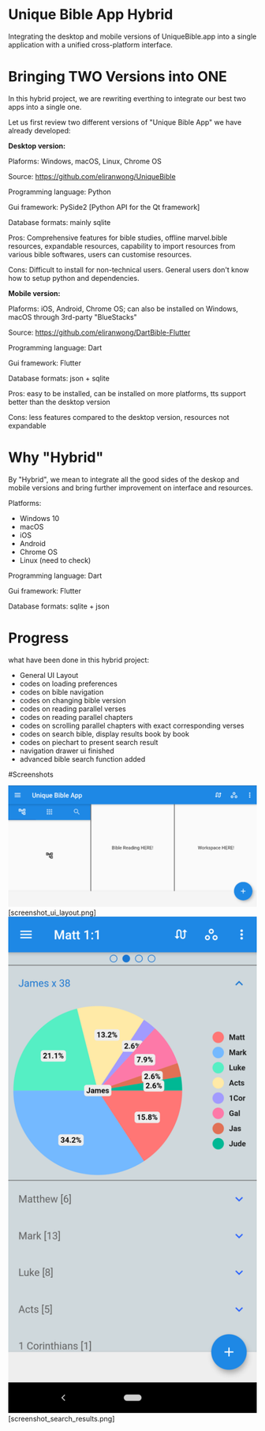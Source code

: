 # Unique Bible App Hybrid
Integrating the desktop and mobile versions of UniqueBible.app into a single application with a unified cross-platform interface.

# Bringing TWO Versions into ONE

In this hybrid project, we are rewriting everthing to integrate our best two apps into a single one.

Let us first review two different versions of "Unique Bible App" we have already developed:

<b>Desktop version:</b>

Plaforms: Windows, macOS, Linux, Chrome OS

Source: https://github.com/eliranwong/UniqueBible

Programming language: Python

Gui framework: PySide2 [Python API for the Qt framework]

Database formats: mainly sqlite

Pros: Comprehensive features for bible studies, offline marvel.bible resources, expandable resources, capability to import resources from various bible softwares, users can customise resources.

Cons: Difficult to install for non-technical users.  General users don't know how to setup python and dependencies.

<b>Mobile version:</b>

Plaforms: iOS, Android, Chrome OS; can also be installed on Windows, macOS through 3rd-party "BlueStacks"

Source: https://github.com/eliranwong/DartBible-Flutter

Programming language: Dart

Gui framework: Flutter

Database formats: json + sqlite

Pros: easy to be installed, can be installed on more platforms, tts support better than the desktop version

Cons: less features compared to the desktop version, resources not expandable

# Why "Hybrid"

By "Hybrid", we mean to integrate all the good sides of the deskop and mobile versions and bring further improvement on interface and resources.

Platforms:
* Windows 10
* macOS
* iOS
* Android
* Chrome OS
* Linux (need to check)

Programming language: Dart

Gui framework: Flutter

Database formats: sqlite + json

# Progress

what have been done in this hybrid project:

* General UI Layout
* codes on loading preferences
* codes on bible navigation
* codes on changing bible version
* codes on reading parallel verses
* codes on reading parallel chapters
* codes on scrolling parallel chapters with exact corresponding verses
* codes on search bible, display results book by book
* codes on piechart to present search result
* navigation drawer ui finished
* advanced bible search function added

#Screenshots

<img src="screenshots/screenshot_ui_layout.png">
[screenshot_ui_layout.png]


<img src="screenshots/screenshot_search_results.png">
[screenshot_search_results.png]
